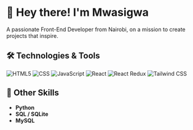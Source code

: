 # 👋 Hey there! I'm Mwasigwa

A passionate Front-End Developer from Nairobi, on a mission to create projects that inspire.

## 🛠️ Technologies & Tools

![HTML5](https://img.shields.io/badge/-HTML5-333333?style=flat&logo=html5&logoColor=white)
![CSS](https://img.shields.io/badge/-CSS-333333?style=flat&logo=css3&logoColor=white)
![JavaScript](https://img.shields.io/badge/-JavaScript-333333?style=flat&logo=javascript&logoColor=white)
![React](https://img.shields.io/badge/-React-333333?style=flat&logo=react&logoColor=white)
![React Redux](https://img.shields.io/badge/-React_Redux-333333?style=flat&logo=redux&logoColor=white)
![Tailwind CSS](https://img.shields.io/badge/-Tailwind_CSS-333333?style=flat&logo=tailwind-css&logoColor=white)

## 🚀 Other Skills

- **Python**
- **SQL / SQLite**
- **MySQL**
